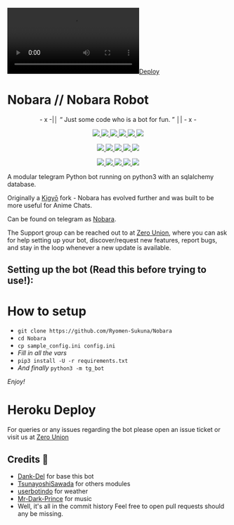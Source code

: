 [![Deploy](https://telegra.ph/file/a0aff5c31055234f295fc.mp4)](https://heroku.com/deploy?template=https://github.com/Xlaaf/Nobara.git)


# Nobara // Nobara Robot

<p align="center">
- x -|│  “	Just some code who is a bot for fun. ”  │| - x -
</p>

<p align="center">
<a href="https://github.com/Ryomen-Sukuna/Nobara" alt="GitHub closed issues"> <img src="https://img.shields.io/github/issues-closed-raw/ryomen-sukuna/nobara?style=flat&logo=github&color=success" /> </a>
<a href="https://github.com/Ryomen-Sukuna/Nobara/network/members" alt="GitHub forks"> <img src="https://img.shields.io/github/forks/Ryomen-Sukuna/Nobara?label=Forks&logo=github" /> </a>
<a href="https://github.com/Ryomen-Sukuna/Nobara" alt="GitHub closed pull requests"> <img src="https://img.shields.io/github/issues-pr-closed-raw/ryomen-sukuna/nobara?color=success" /> </a>
<a href="https://github.com/Ryomen-Sukuna/Nobara" alt="GitHub commit activity"> <img src="https://img.shields.io/github/commit-activity/m/ryomen-sukuna/nobara" /> </a>
<a href="https://github.com/Ryomen-Sukuna/Nobara/graphs/contributors" alt="GitHub contributors"> <img src="https://img.shields.io/github/contributors/ryomen-sukuna/nobara?style=flat&logo=github" /> </a>
<a href="https://github.com/Ryomen-Sukuna/Nobara" alt="GitHub issues"> <img src="https://img.shields.io/github/issues-raw/ryomen-sukuna/nobara?style=flat&logo=github&color=yellow" /> </a>
</p>
<p align="center">
<a href="https://www.python.org/" alt="made-with-python"> <img src="https://img.shields.io/badge/Made%20with-Python-1f425f.svg?style=flat&logo=python&color=blue" /> </a>
<a href="https://github.com/Ryomen-Sukuna/Nobara/blob/master/LICENSE" alt="GPLv3 license"> <img src="https://img.shields.io/badge/License-GPLv3-blue.svg" /> </a>
<a href="https://github.com/Ryomen-Sukuna/Nobara" alt="GitHub repo size"> <img src="https://img.shields.io/github/repo-size/ryomen-sukuna/nobara" /> </a>
<a href="https://makeapullrequest.com" alt="PRs Welcome"> <img src="https://img.shields.io/badge/PRs-welcome-brightgreen.svg?style=flat-square" /> </a>
<a href="http://hits.dwyl.com/ryomen-sukuna/nobara" alt="HitCount"> <img src="http://hits.dwyl.com/ryomen-sukuna/nobara.svg" /> </a>
</p>
<p align="center">
<a href="https://t.me/NobaraUpdates" alt="Telegram!"> <img src="https://aleen42.github.io/badges/src/telegram.svg" /> </a>
<a href="" alt="Ryomen-Sukuna"> <img src="https://img.shields.io/badge/Built%20by-Sukuna-blue" /> </a>
<a href="https://t.me/Anomaliii" alt="Donate!"> <img src="https://aleen42.github.io/badges/src/telegram.svg" /> </a>
<a href="https://github.com/Ryomen-Sukuna/Nobara/graphs/commit-activity" alt="Maintenance"> <img src="https://img.shields.io/badge/Maintained%3F-yes-green.svg" /> </a>
<a href="https://www.codacy.com/gh/Ryomen-Sukuna/Nobara/dashboard?utm_source=github.com&amp;utm_medium=referral&amp;utm_content=Ryomen-Sukuna/Nobara&amp;utm_campaign=Badge_Grade">
<img src="https://app.codacy.com/project/badge/Grade/a3ee3dec3b0145fd93a68ae22cf8e9fb"/></a>
</p>

A modular telegram Python bot running on python3 with an sqlalchemy database.

Originally a [Kigyō](https://t.me/kigyorobot) fork - Nobara has evolved further and was built to be more useful for Anime Chats.

Can be found on telegram as [Nobara](https://t.me/kugisakinobararobot).

The Support group can be reached out to at [Zero Union](https://t.me/ZeroBotSupport), where you can ask for help setting up your bot, discover/request new features, report bugs, and stay in the loop whenever a new update is available.



## Setting up the bot (Read this before trying to use!):


# How to setup

- `git clone https://github.com/Ryomen-Sukuna/Nobara`
- `cd Nobara`
- `cp sample_config.ini config.ini`
- *Fill in all the vars*
- `pip3 install -U -r requirements.txt`
- *And finally* `python3 -m tg_bot`

*Enjoy!*
# Heroku Deploy


For queries or any issues regarding the bot please open an issue ticket or visit us at [Zero Union](https://t.me/ZeroBotSupport)  

## Credits 📍
+ [Dank-Del](https://github.com/Dank-del) for base this bot
+ [TsunayoshiSawada](https://github.com/SawadaTsunayoshi) for others modules
+ [userbotindo](https://github.com/userbotindo/UserIndoBot) for weather 
+ [Mr-Dark-Prince](https://github.com/Mr-Dark-Prince) for music 
+ Well, it's all in the commit history 
Feel free to open pull requests should any be missing.
